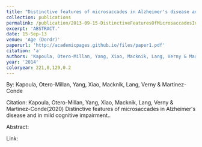 ```yaml
---
title: "Distinctive features of microsaccades in Alzheimer's disease and in mild cognitive impairment."
collection: publications
permalink: /publication/2013-09-15-DistinctiveFeaturesOfMicrosaccadesInAlzheimer_sDiseaseAndInMild
excerpt: 'ABSTRACT.'
date: 15-Sep-13
venue: 'Age (Dordr)'
paperurl: 'http://academicpages.github.io/files/paper1.pdf'
citation: 'a'
authors: 'Kapoula, Otero-Millan, Yang, Xiao, Macknik, Lang, Verny & Martinez-Conde'
year: '2014'
coloryear: 221,0,129,0.2
---
```


By: Kapoula, Otero-Millan, Yang, Xiao, Macknik, Lang, Verny & Martinez-Conde

Citation: Kapoula, Otero-Millan, Yang, Xiao, Macknik, Lang, Verny & Martinez-Conde(2020) Distinctive features of microsaccades in Alzheimer's disease and in mild cognitive impairment.. 

Abstract: 

Link: 
